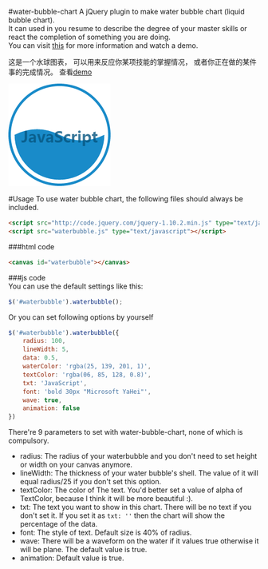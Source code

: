 #water-bubble-chart
A jQuery plugin to make water bubble chart (liquid bubble chart).  
It can used in you resume to describe the degree of your master skills or react the completion of something you are doing.  
You can visit [this](http://fiona23.github.io/water-bubble-chart/) for more information and watch a demo. 
  
这是一个水球图表， 可以用来反应你某项技能的掌握情况， 或者你正在做的某件事的完成情况。
查看[demo](http://fiona23.github.io/water-bubble-chart/)

![waterbubble](js.png)

#Usage
To use water bubble chart, the following files should always be included.

```html
<script src="http://code.jquery.com/jquery-1.10.2.min.js" type="text/javascript"></script>
<script src="waterbubble.js" type="text/javascript"></script>
```

###html code
```html
<canvas id="waterbubble"></canvas>
```
###js code  
You can use the default settings like this: 
```javascript
$('#waterbubble').waterbubble();
```

Or you can set following options by yourself
```javascript
$('#waterbubble').waterbubble({
	radius: 100,
    lineWidth: 5,
    data: 0.5,
    waterColor: 'rgba(25, 139, 201, 1)',
    textColor: 'rgba(06, 85, 128, 0.8)',
    txt: 'JavaScript',
    font: 'bold 30px "Microsoft YaHei"',
    wave: true,
    animation: false
})
```
There're 9 parameters to set with water-bubble-chart, none of which is compulsory.  
* radius: The radius of your waterbubble and you don't need to set height or width on your canvas anymore.
* lineWidth: The thickness of your water bubble's shell. The value of it will equal radius/25 if you don't set this option.
* textColor: The color of The text. You'd better set a value of alpha of TextColor, because I think it will be more beautiful :).
* txt: The text you want to show in this chart. There will be no text if you don't set it. If you set it as `txt: ''` then the chart will show the percentage of the data.
* font: The style of text. Default size is 40% of radius.
* wave: There will be a waveform on the water if it values true otherwise it will be plane. The default value is true.
* animation: Default value is true.
